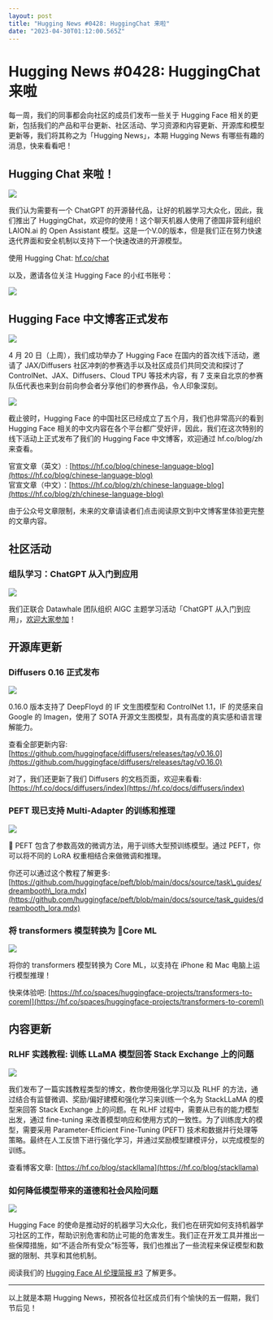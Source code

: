 ```yaml
---
layout: post
title: "Hugging News #0428: HuggingChat 来啦"
date: "2023-04-30T01:12:00.565Z"
---
```

Hugging News #0428: HuggingChat 来啦
==================================

每一周，我们的同事都会向社区的成员们发布一些关于 Hugging Face 相关的更新，包括我们的产品和平台更新、社区活动、学习资源和内容更新、开源库和模型更新等，我们将其称之为「Hugging News」，本期 Hugging News 有哪些有趣的消息，快来看看吧！

Hugging Chat 来啦！
----------------

![](https://devrel.andfun.cn/devrel/posts/2023-04-29-152809.png)

我们认为需要有一个 ChatGPT 的开源替代品，让好的机器学习大众化，因此，我们推出了 HuggingChat，欢迎你的使用！这个聊天机器人使用了德国非营利组织 LAION.ai 的 Open Assistant 模型。这是一个V.0的版本，但是我们正在努力快速迭代界面和安全机制以支持下一个快速改进的开源模型。

使用 Hugging Chat: [hf.co/chat](https://hf.co/chat)

以及，邀请各位关注 Hugging Face 的小红书账号：

![](https://devrel.andfun.cn/devrel/posts/2023-04-29-152812.jpg)

Hugging Face 中文博客正式发布
---------------------

![](https://devrel.andfun.cn/devrel/posts/2023-04-29-152814.jpg)

4 月 20 日（上周），我们成功举办了 Hugging Face 在国内的首次线下活动，邀请了 JAX/Diffusers 社区冲刺的参赛选手以及社区成员们共同交流和探讨了 ControlNet、JAX、Diffusers、Cloud TPU 等技术内容，有 7 支来自北京的参赛队伍代表也来到台前向参会者分享他们的参赛作品，令人印象深刻。

![](https://devrel.andfun.cn/devrel/posts/2023-04-29-152816.png)

截止彼时，Hugging Face 的中国社区已经成立了五个月，我们也非常高兴的看到 Hugging Face 相关的中文内容在各个平台都广受好评，因此，我们在这次特别的线下活动上正式发布了我们的 Hugging Face 中文博客，欢迎通过 hf.co/blog/zh 来查看。

官宣文章（英文）: [https://hf.co/blog/chinese-language-blog](https://hf.co/blog/chinese-language-blog)  
官宣文章（中文）：[https://hf.co/blog/zh/chinese-language-blog](https://hf.co/blog/zh/chinese-language-blog)

由于公众号文章限制，未来的文章请读者们点击阅读原文到中文博客里体验更完整的文章内容。

社区活动
----

### 组队学习：ChatGPT 从入门到应用

![](https://devrel.andfun.cn/devrel/posts/2023-04-29-152819.jpg)

我们正联合 Datawhale 团队组织 AIGC 主题学习活动「ChatGPT 从入门到应用」，[欢迎大家参加](https://mp.weixin.qq.com/s/byR2n-5QJmy34Jq0W3ECDg)！

开源库更新
-----

### Diffusers 0.16 正式发布

![](https://devrel.andfun.cn/devrel/posts/2023-04-29-152822.jpg)

0.16.0 版本支持了 DeepFloyd 的 IF 文生图模型和 ControlNet 1.1，IF 的灵感来自 Google 的 Imagen，使用了 SOTA 开源文生图模型，具有高度的真实感和语言理解能力。

查看全部更新内容: [https://github.com/huggingface/diffusers/releases/tag/v0.16.0](https://github.com/huggingface/diffusers/releases/tag/v0.16.0)

对了，我们还更新了我们 Diffusers 的文档页面，欢迎来看看: [https://hf.co/docs/diffusers/index](https://hf.co/docs/diffusers/index)

### PEFT 现已支持 Multi-Adapter 的训练和推理

![](https://devrel.andfun.cn/devrel/posts/2023-04-29-152824.jpg)

🤗 PEFT 包含了参数高效的微调方法，用于训练大型预训练模型。通过 PEFT，你可以将不同的 LoRA 权重相结合来做微调和推理。

你还可以通过这个教程了解更多: [https://github.com/huggingface/peft/blob/main/docs/source/task\_guides/dreambooth\_lora.mdx](https://github.com/huggingface/peft/blob/main/docs/source/task_guides/dreambooth_lora.mdx)

### 将 transformers 模型转换为 🍎Core ML

![](https://devrel.andfun.cn/devrel/posts/2023-04-29-152827.png)

将你的 transformers 模型转换为 Core ML，以支持在 iPhone 和 Mac 电脑上运行模型推理！

快来体验吧: [https://hf.co/spaces/huggingface-projects/transformers-to-coreml](https://hf.co/spaces/huggingface-projects/transformers-to-coreml)

内容更新
----

### RLHF 实践教程: 训练 LLaMA 模型回答 Stack Exchange 上的问题

![](https://devrel.andfun.cn/devrel/posts/2023-04-29-152828.png)

我们发布了一篇实践教程类型的博文，教你使用强化学习以及 RLHF 的方法，通过结合有监督微调、奖励/偏好建模和强化学习来训练一个名为 StackLLaMA 的模型来回答 Stack Exchange 上的问题。在 RLHF 过程中，需要从已有的能力模型出发，通过 fine-tuning 来改善模型响应和使用方式的一致性。为了训练庞大的模型，需要采用 Parameter-Efficient Fine-Tuning (PEFT) 技术和数据并行处理等策略。最终在人工反馈下进行强化学习，并通过奖励模型建模评分，以完成模型的训练。

查看博客文章: [https://hf.co/blog/stackllama](https://hf.co/blog/stackllama)

### 如何降低模型带来的道德和社会风险问题

![](https://devrel.andfun.cn/devrel/posts/2023-04-29-152830.png)

Hugging Face 的使命是推动好的机器学习大众化，我们也在研究如何支持机器学习社区的工作，帮助识别危害和防止可能的危害发生。我们正在开发工具并推出一些保障措施，如“不适合所有受众”标签等，我们也推出了一些流程来保证模型和数据的限制、共享和其他机制。

阅读我们的 [Hugging Face AI 伦理简报 #3](https://mp.weixin.qq.com/s/MgGI2AUXDi_Ilr_J_lGZZg) 了解更多。

* * *

以上就是本期 Hugging News，预祝各位社区成员们有个愉快的五一假期，我们节后见！